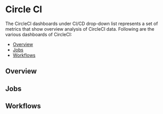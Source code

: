 # Circle CI

The CircleCI dashboards under CI/CD drop-down list represents a set of metrics that show overview analysis of CircleCI data. Following are the various dashboards of CircleCI:

* [Overview](circle-ci.md#overview)
* [Jobs](circle-ci.md#jobs)
* [Workflows](circle-ci.md#workflows)

## Overview

## Jobs

## Workflows

